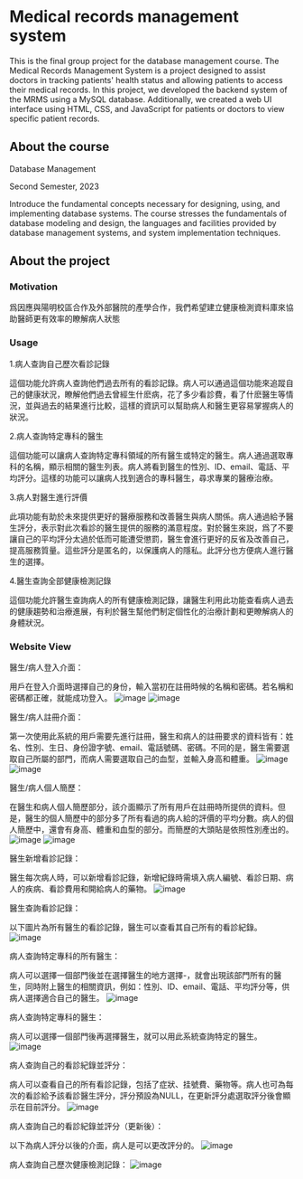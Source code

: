 # Medical records management system

This is the final group project for the database management course. The Medical Records Management System is a project designed to assist doctors in tracking patients' health status and allowing patients to access their medical records. In this project, we developed the backend system of the MRMS using a MySQL database. Additionally, we created a web UI interface using HTML, CSS, and JavaScript for patients or doctors to view specific patient records.

## About the course
Database Management 

Second Semester, 2023

Introduce the fundamental concepts necessary for designing, using, and 
implementing database systems. The course stresses the fundamentals of database modeling and 
design, the languages and facilities provided by database management systems, and system 
implementation techniques. 




## About the project


### Motivation
爲因應與陽明校區合作及外部醫院的產學合作，我們希望建立健康檢測資料庫來協助醫師更有效率的瞭解病人狀態

### Usage
1.病人查詢自己歷次看診記錄

這個功能允許病人查詢他們過去所有的看診記錄。病人可以通過這個功能來追蹤自己的健康狀況，瞭解他們過去曾經生什麽病，花了多少看診費，看了什麽醫生等情況，並與過去的結果進行比較，這樣的資訊可以幫助病人和醫生更容易掌握病人的狀況。

2.病人查詢特定專科的醫生

這個功能可以讓病人查詢特定專科領域的所有醫生或特定的醫生。病人通過選取專科的名稱，顯示相關的醫生列表。病人將看到醫生的性別、ID、email、電話、平均評分。這樣的功能可以讓病人找到適合的專科醫生，尋求專業的醫療治療。

3.病人對醫生進行評價

此項功能有助於未來提供更好的醫療服務和改善醫生與病人關係。病人通過給予醫生評分，表示對此次看診的醫生提供的服務的滿意程度。對於醫生來説，爲了不要讓自己的平均評分太過於低而可能遭受懲罰，醫生會進行更好的反省及改善自己，提高服務質量。這些評分是匿名的，以保護病人的隱私。此評分也方便病人進行醫生的選擇。

4.醫生查詢全部健康檢測記錄

這個功能允許醫生查詢病人的所有健康檢測記錄，讓醫生利用此功能查看病人過去的健康趨勢和治療進展，有利於醫生幫他們制定個性化的治療計劃和更瞭解病人的身體狀況。

### Website View
醫生/病人登入介面：

用戶在登入介面時選擇自己的身份，輸入當初在註冊時候的名稱和密碼。若名稱和密碼都正確，就能成功登入。
![image](https://github.com/barrenshore/202302-Database/blob/main/Final_Project/final_project_group1/website%20view/1.jpg)
![image](https://github.com/barrenshore/202302-Database/blob/main/Final_Project/final_project_group1/website%20view/6.jpg)


醫生/病人註冊介面：

第一次使用此系統的用戶需要先進行註冊，醫生和病人的註冊要求的資料皆有：姓名、性別、生日、身份證字號、email、電話號碼、密碼。不同的是，醫生需要選取自己所屬的部門，而病人需要選取自己的血型，並輸入身高和體重。
![image](https://github.com/barrenshore/202302-Database/blob/main/Final_Project/final_project_group1/website%20view/2.jpg)
![image](https://github.com/barrenshore/202302-Database/blob/main/Final_Project/final_project_group1/website%20view/7.jpg)


醫生/病人個人簡歷：

在醫生和病人個人簡歷部分，該介面顯示了所有用戶在註冊時所提供的資料。但是，醫生的個人簡歷中的部分多了所有看過的病人給的評價的平均分數。病人的個人簡歷中，還會有身高、體重和血型的部分。而簡歷的大頭貼是依照性別產出的。
![image](https://github.com/barrenshore/202302-Database/blob/main/Final_Project/final_project_group1/website%20view/3.jpg)
![image](https://github.com/barrenshore/202302-Database/blob/main/Final_Project/final_project_group1/website%20view/8.jpg)


醫生新增看診記錄：

醫生每次病人時，可以新增看診記錄，新增紀錄時需填入病人編號、看診日期、病人的疾病、看診費用和開給病人的藥物。
![image](https://github.com/barrenshore/202302-Database/blob/main/Final_Project/final_project_group1/website%20view/4.jpg)


醫生查詢看診記錄：

以下圖片為所有醫生的看診記錄，醫生可以查看其自己所有的看診紀錄。
![image](https://github.com/barrenshore/202302-Database/blob/main/Final_Project/final_project_group1/website%20view/5.jpg)


病人查詢特定專科的所有醫生：

病人可以選擇一個部門後並在選擇醫生的地方選擇-，就會出現該部門所有的醫生，同時附上醫生的相關資訊，例如：性別、ID、email、電話、平均評分等，供病人選擇適合自己的醫生。
![image](https://github.com/barrenshore/202302-Database/blob/main/Final_Project/final_project_group1/website%20view/10.jpg)


病人查詢特定專科的醫生：

病人可以選擇一個部門後再選擇醫生，就可以用此系統查詢特定的醫生。
![image](https://github.com/barrenshore/202302-Database/blob/main/Final_Project/final_project_group1/website%20view/11.jpg)


病人查詢自己的看診紀錄並評分：

病人可以查看自己的所有看診記錄，包括了症狀、挂號費、藥物等。病人也可為每次的看診給予該看診醫生評分，評分預設為NULL，在更新評分處選取評分後會顯示在目前評分。
![image](https://github.com/barrenshore/202302-Database/blob/main/Final_Project/final_project_group1/website%20view/12.jpg)


病人查詢自己的看診紀錄並評分（更新後）：

以下為病人評分以後的介面，病人是可以更改評分的。
![image](https://github.com/barrenshore/202302-Database/blob/main/Final_Project/final_project_group1/website%20view/13.jpg)


病人查詢自己歷次健康檢測記錄：
![image](https://github.com/barrenshore/202302-Database/blob/main/Final_Project/final_project_group1/website%20view/14.jpg)
